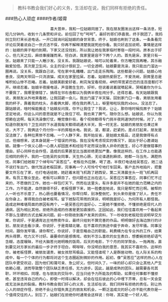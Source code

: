 > 教科书教会我们好心的义务，生活却在说，我们同样有拒绝的责任。

###热心人顽症
####作者/姬霄

						喜大普奔，我和一位姑娘同居了。我在朋友圈发出这样一条消息，短短几分钟内，收到十几条赞和评论。前任回了句“呵呵”。最好的哥们恭喜我，终于脱团了。我妈则立刻打来长途电话，一开口就询问起姑娘的身世背景。终于，姑娘也刷到了这条，一条条看完评论后哭着说自己一世贞洁不保，你再不解释清楚我就死给你看。我只好追加说明，事情是这样的：姑娘的房子租约到期，下家又还没找到，所以我让她在我家临时寄宿一段时间。原本出于好心，但几天之后，麻烦事接踵而来。坦白讲，我家里是容不下两个人的。首先是床，家里只有一张，姑娘来了只能一人睡沙发。没关系，我跟姑娘说，咱可以轮着来，你方睡完我再睡，其乐融融爱加倍。其次是卫生间，业主的设计很前卫，一切全透明，姑娘要是洗澡，我只能出门溜达一圈再说。没关系，我跟自己说，宅在家中乱糟糟，出门走走乐陶陶。这些都是小问题。姑娘心地善良，没两天带回一只流浪猫，成天在家里拉屎。忍着。姑娘热爱厨艺，不爱洗碗，厨房里总是堆积如山惨不忍睹。忍着。姑娘美剧爱好者，刷完淘宝看视频，4M的带宽紧巴巴的连百度都打不开。继续忍着。姑娘半夜接电话，声音脆生生的，好听，但说着说着就嚎起来，哭喊着你为什么不要我了，我哪里做错了。搞得左邻右舍都以为我俩半夜在闹分手。还得忍着。有天姑娘跟我说，男朋友从外地来看她，让我回避一会儿。我出门遛了半天猫，回到家门口一看，男朋友用着我的杯子，靠着我的枕头，赤着俩大脚，搭在我的茶几上，噼里啪啦玩我的xbox。没法忍了。跟姑娘说，啥时候能搬走？姑娘反问我，你不让我住了？我说，让让，那你啥时候找房子？姑娘坚定地说，你这么问的意思就是不让我住了呗。我也来了脾气，随你怎么想。姑娘说，你以为我想赖在这啊，每天洗澡像打仗，睡觉像扑街，看个视频都得专门挑半夜网速快的时候。对了，你知道你脱发吗？卫生间的下水道我每天都得疏通大半天。我一时无言。姑娘的男朋友也凑过来说，大不了，我俩这个月付你一半的房租水电。我说，滚，都滚，赶紧的。差点打起来，朋友是没法做了，各种拉黑惨不忍睹。一个人静下来，我开始反省，是姑娘太极品，还是我做得有点过。但细想来，这本身就是一个错误的开始。我在没有考虑现实的情况下，就出于好心邀请姑娘。就像一个侠义心肠一心救人却因医术和经验不足而误治致人非命的医生，好心不是做错事的理由，好心同样也会作怪，造成的后果甚至比当面拒绝更加严重。像我这样的，在工作上也能遇见相同的例子。我的一位姓吴的女同事，天生热心肠，无论谁遇到麻烦，她都一马当先，满腔热忱，同事们给她取了个绰号叫“吴答应”。老板在外应酬，喝了酒，半夜打电话给吴答应，她二话不说打车出门，做代驾送老板回家，完事再一个人可怜兮兮地打车回来。客户去外地拍片，把重要文件忘在了家，也打电话给她，她赶着末班飞机跑了趟西安，第二天清晨坐头一班飞机再回来。有员工敬业至此，老板可以瞑目了。但问题也正出在这儿，吴答应万事答应，同事们忙不过来的，不愿做的工作，她也一样包打天下。然而在这里头，有许多是并不在她的能力范畴之内的工作。力不能逮，自然做得不好，老板怪罪下来，她一脸委屈地说，我只是帮忙而已啊。被帮的人一听也不乐意了，热心肠也要看情况，你帮归帮，别净整倒忙。到头来你是做了好人，责任不在你身上，害得我白白被老板骂。留下她梨花带雨的哭诉，明明我是好心，为何所有人都怪我。造成这种难堪局面的原因有两个，一是吴答应的滥好心，二是她不懂拒绝。不懂拒绝是现代人的通病，因为相比其他，拒绝所造成的伤害是更加直接的。正因如此，我们往往喜欢用一个看起来不那么生硬的方式去解决问题。前一秒刚收到客户发来的资料，下一秒收到老板短信说明早交方案，你说好，于是通宵达旦地熬夜作业，最终只给到不算完善的作品。明明做好去海边旅行的计划，朋友说去看沙漠，你说好，于是南辕北辙，在不喜欢的旅途中疲于奔命，发尽牢骚。同事没时间，跟你发牢骚，请你帮忙，你说好，于是忽略自己的职能，耗费精力在专业外的工作，结果两头得罪，吃力又不讨好。最要命的是感情戏，收到不怎么喜欢的女生表白，想委婉拒绝却语气含糊，态度暧昧，不经大脑答允她明晚的饭局，后天的电影，下个月的同学聚会。一拖再拖，直到要见对方家长的最后一步才终于坦白，啊呀呀，你没明白我的意思，我其实不喜欢你。这样的你，被老板怪罪，被朋友谴责，被女孩怒骂极品，又能怪谁呢？人是群居动物，在人际关系的构成中，每一个个体的行为都将对这个生态圈起到微妙的作用。起初，像“吴答应”这样的热心人在团队中更受欢迎，因为他们和蔼可亲、急公好义。但时间久了，一味的好心却只会让其他人产生依赖心理，进而导致整个团队缺乏责任感，无力进步。因此，越是成熟的团队，越需要各司其职，环环相扣。同理，在与朋友的交际中，应当只给予力所能及的帮助，如果任何事都不懂拒绝，甚至违背自己的内心，即使一时得以解决，却会在往后彼此的心中埋下芥蒂，总有一天会变成无法抹去的裂痕。教科书教会我们好心的义务，生活却在说，我们同样有拒绝的责任。别让热心人的顽症作怪，拒绝不会让你错失真正的朋友和机会，一颗泛滥成灾的好心亦不能代表你是一个值得交往的人。别忘了，姑娘们在拒绝你时通常会这样说：你呀，其实是一个好人呢。			  		